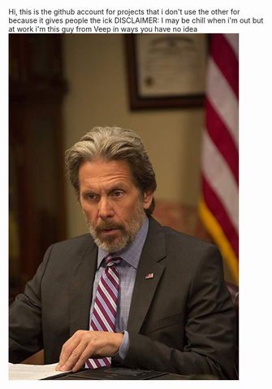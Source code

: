 Hi, this is the github account for projects that i don't use the other for because it gives people the ick
DISCLAIMER: I may be chill when i'm out but at work i'm this guy from Veep in ways you have no idea
![Kent-Davidson-Veep](/dbz9l8fgy5w89z88.jpg)
